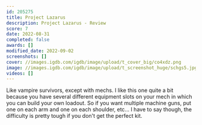 ```yaml
---
id: 205275
title: Project Lazarus
description: Project Lazarus - Review
score: 7
date: 2022-08-31
completed: false
awards: []
modified_date: 2022-09-02
screenshots: []
cover: //images.igdb.com/igdb/image/upload/t_cover_big/co4xdz.png
image: //images.igdb.com/igdb/image/upload/t_screenshot_huge/schgs5.jpg
videos: []
---
```

Like vampire survivors, except with mechs. I like this one quite a bit because you have several different equipment slots on your mech in which you can build your own loadout. So if you want multiple machine guns, put one on each arm and one on each shoulder, etc... I have to say though, the difficulty is pretty tough if you don't get the perfect kit.
